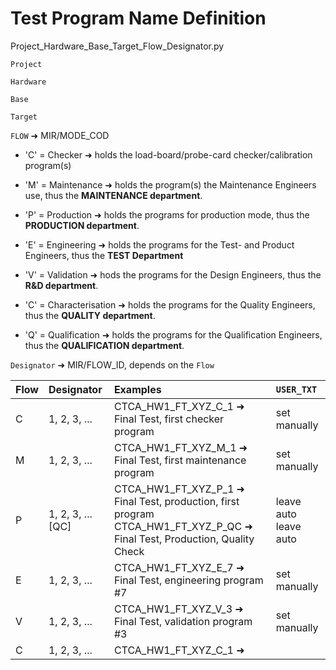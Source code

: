 # Test Program Name Definition

Project_Hardware_Base_Target_Flow_Designator.py

`Project`

`Hardware`

`Base`

`Target`

`FLOW` ➜ MIR/MODE_COD
  - 'C' = Checker ➜ holds the load-board/probe-card checker/calibration program(s)
    
  - 'M' = Maintenance ➜ holds the program(s) the Maintenance Engineers use, thus the **MAINTENANCE department**.

  - 'P' = Production ➜ holds the programs for production mode, thus the **PRODUCTION department**.
    
  - 'E' = Engineering ➜ holds the programs for the Test- and Product Engineers, thus the **TEST Department**
  
  - 'V' = Validation ➜ hods the programs for the Design Engineers, thus the **R&D department**.
  
  - 'C' = Characterisation ➜ holds the programs for the Quality Engineers, thus the **QUALITY department**.
  
  - 'Q' = Qualification ➜ holds the programs for the Qualification Engineers, thus the **QUALIFICATION department**.
  
`Designator` ➜ MIR/FLOW_ID, depends on the `Flow`

  | Flow | Designator       | Examples  | `USER_TXT` |
  |:-----|:-----------------|:------------|:---------|
  | C    | 1, 2, 3, ...     | CTCA_HW1_FT_XYZ_C_1 ➜ Final Test, first checker program | set manually |
  | M    | 1, 2, 3, ...     | CTCA_HW1_FT_XYZ_M_1 ➜ Final Test, first maintenance program | set manually |
  | P    | 1, 2, 3, ... [QC]| CTCA_HW1_FT_XYZ_P_1 ➜ Final Test, production, first program<br> CTCA_HW1_FT_XYZ_P_QC ➜ Final Test, Production, Quality Check | leave auto<br> leave auto |
  | E    | 1, 2, 3, ...     | CTCA_HW1_FT_XYZ_E_7 ➜ Final Test, engineering program #7 | set manually |
  | V    | 1, 2, 3, ...     | CTCA_HW1_FT_XYZ_V_3 ➜ Final Test, validation program #3 | set manually |
  | C    | 1, 2, 3, ...     | CTCA_HW1_FT_XYZ_C_1 ➜ 
